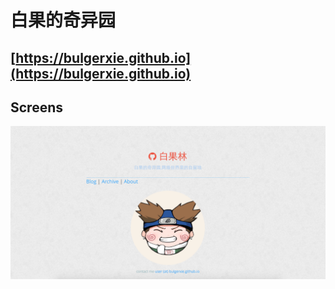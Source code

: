 # 白果的奇异园

## [https://bulgerxie.github.io](https://bulgerxie.github.io)

## Screens

![](screenshots/screenshots.png)
